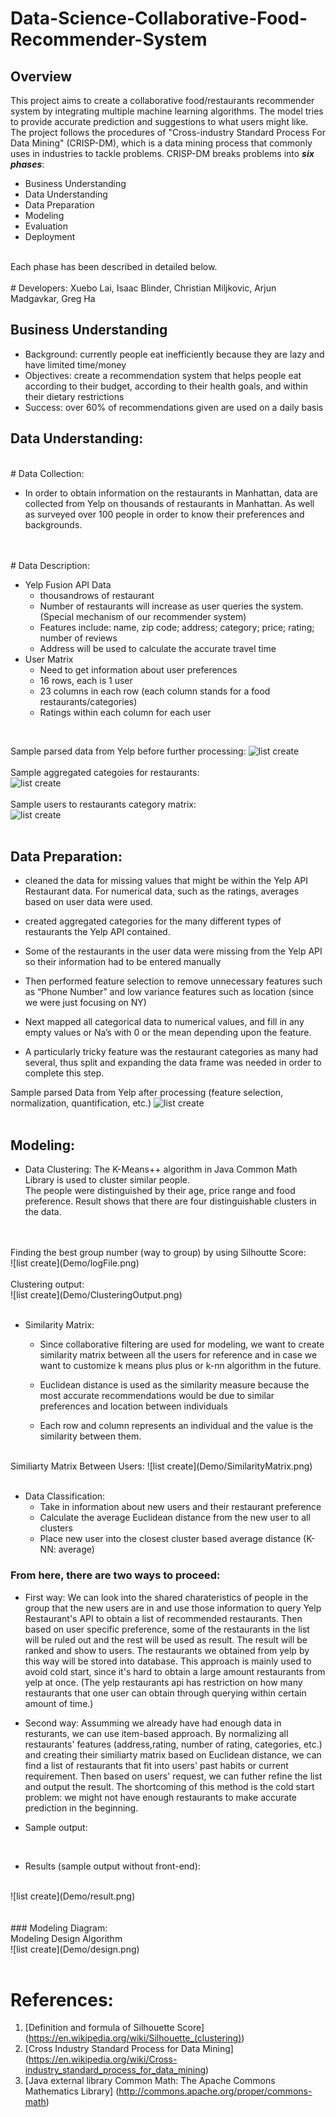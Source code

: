 # Data-Science-Collaborative-Food-Recommender-System

## Overview

This project aims to create a collaborative food/restaurants recommender system by integrating multiple machine learning algorithms. The model tries to provide accurate prediction and suggestions to what users might like. 
<br>
The project follows the procedures of "Cross-industry Standard Process For Data Mining" (CRISP-DM), which is a data mining process that commonly uses in industries to tackle problems. CRISP-DM breaks problems into ___six phases___: 
* Business Understanding
* Data Understanding
* Data Preparation
* Modeling
* Evaluation
* Deployment
<br>
Each phase has been described in detailed below.
<br>
<br>
# Developers:
Xuebo Lai, Isaac Blinder, Christian Miljkovic, Arjun Madgavkar, Greg Ha
<br>

## Business Understanding

* Background: currently people eat inefficiently because they are lazy and have limited time/money
* Objectives: create a recommendation system that helps people eat according to their budget, according to their health goals, and within their dietary restrictions
* Success: over 60% of recommendations given are used on a daily basis

## Data Understanding:
<br>
# Data Collection:

* In order to obtain information on the restaurants in Manhattan, data are collected from Yelp on thousands of restaurants in Manhattan. As well as surveyed over 100 people in order to know their preferences and backgrounds.

<br>
<br>
# Data Description:

* Yelp Fusion API Data
    * thousandrows of restaurant 
    * Number of restaurants will increase as user queries the system. (Special  mechanism of our recommender system)
    * Features include: name, zip code; address; category; price; rating; number of reviews 
    * Address will be used to calculate the accurate travel time
* User Matrix
    * Need to get information about user preferences
    * 16 rows, each is 1 user
    * 23 columns in each row (each column stands for a food restaurants/categories)
    * Ratings within each column for each user
<br>


Sample parsed data from Yelp before further processing:
![list create](Demo/beforeProcess.png)
<br>
<br>
Sample aggregated categoies for restaurants:
<br>
![list create](Demo/Aggregated.png)
<br>
<br>
Sample users to restaurants category matrix:
<br>
![list create](Demo/PToC.png)
<br>
<br>

## Data Preparation:
* cleaned the data for missing values that might be within the Yelp API Restaurant data. For numerical data, such as the ratings, averages based on user data were used. 

* created aggregated categories for the many different types of restaurants the Yelp API contained.

* Some of the restaurants in the user data were missing from the Yelp API so their information had to be entered manually

* Then performed feature selection to remove unnecessary features such as “Phone Number” and low variance features such as location (since we were just focusing on NY)

* Next mapped all categorical data to numerical values, and fill in any empty values or Na’s with 0 or the mean depending upon the feature.

* A particularly tricky feature was the restaurant categories as many had several, thus split and expanding the data frame was needed in order to complete this step.



Sample parsed Data from Yelp after processing (feature selection, normalization, quantification, etc.)
![list create](Demo/YelpClean.png)
<br>
<br>

## Modeling:

* Data Clustering:
The K-Means++ algorithm in Java Common Math Library is used to cluster similar people.  
The people were distinguished by their age, price range and food preference.
Result shows that there are four distinguishable clusters in the data.
<br>
<br>
Finding the best group number (way to group) by using Silhoutte Score:
<br>
![list create](Demo/logFile.png)
<br>
<br>
Clustering output:
<br>
![list create](Demo/ClusteringOutput.png)
<br>
<br>

* Similarity Matrix:
    * Since collaborative filtering are used for modeling, we want to create similarity matrix between all the users for reference and in case we want to customize k means plus plus or k-nn algorithm in the future. 

    * Euclidean distance is used as the similarity measure because the most accurate recommendations would be due to similar preferences and location between individuals

    * Each row and column represents an individual and the value is the similarity between them.

<br>
Similiarty Matrix Between Users:
![list create](Demo/SimilarityMatrix.png)
<br>
<br>

* Data Classification:
    * Take in information about new users and their restaurant preference
    * Calculate the average Euclidean distance from the new user to all clusters
    * Place new user into the closest cluster based average distance (K-NN: average)

### From here, there are two ways to proceed:

* First way: We can look into the shared charateristics of people in the group that the new users are in and use those information to query Yelp Restaurant's API to obtain a list of recommended restaurants. Then based on user specific preference, some of the restaurants in the list will be ruled out and the rest will be used as result. The result will be ranked and show to users. The restaurants we obtained from yelp by this way will be stored into database. This approach is mainly used to avoid cold start, since it's hard to obtain a large amount restaurants from yelp at once. (The yelp restaurants api has restriction on how many restaurants that one user can obtain through querying within certain amount of time.)

* Second way: Assumming we already have had enough data in resturants, we can use item-based approach. By normalizing all restaurants' features (address,rating, number of rating, categories, etc.) and creating their similiarty matrix based on Euclidean distance, we can find a list of restaurants that fit into users' past habits or current requirement. Then based on users' request, we can futher refine the list and output the result. The shortcoming of this method is the cold start problem: we might not have enough restaurants to make accurate prediction in the beginning.

* Sample output:

<br>

* Results (sample output without front-end):
<br>
![list create](Demo/result.png)
<br>
<br>

<br>
### Modeling Diagram:

<br>
Modeling Design Algorithm
<br>
![list create](Demo/design.png)
<br>
<br>

# References:


1. [Definition and formula of Silhouette Score] (https://en.wikipedia.org/wiki/Silhouette_(clustering))
2. [Cross Industry Standard Process for Data Mining] (https://en.wikipedia.org/wiki/Cross-industry_standard_process_for_data_mining)
3. [Java external library Common Math: The Apache Commons Mathematics Library] (http://commons.apache.org/proper/commons-math)















